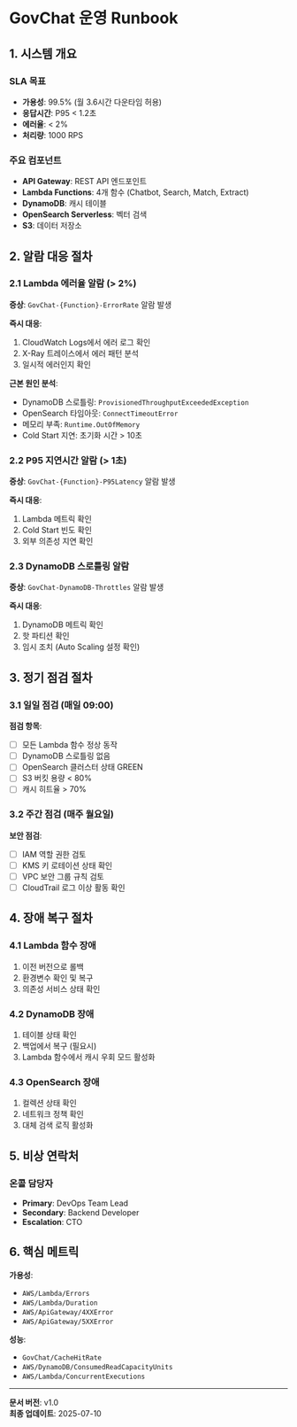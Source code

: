 # GovChat 운영 Runbook

## 1. 시스템 개요

### SLA 목표
- **가용성**: 99.5% (월 3.6시간 다운타임 허용)
- **응답시간**: P95 < 1.2초
- **에러율**: < 2%
- **처리량**: 1000 RPS

### 주요 컴포넌트
- **API Gateway**: REST API 엔드포인트
- **Lambda Functions**: 4개 함수 (Chatbot, Search, Match, Extract)
- **DynamoDB**: 캐시 테이블
- **OpenSearch Serverless**: 벡터 검색
- **S3**: 데이터 저장소

## 2. 알람 대응 절차

### 2.1 Lambda 에러율 알람 (> 2%)

**증상**: `GovChat-{Function}-ErrorRate` 알람 발생

**즉시 대응**:
1. CloudWatch Logs에서 에러 로그 확인
2. X-Ray 트레이스에서 에러 패턴 분석
3. 일시적 에러인지 확인

**근본 원인 분석**:
- DynamoDB 스로틀링: `ProvisionedThroughputExceededException`
- OpenSearch 타임아웃: `ConnectTimeoutError`
- 메모리 부족: `Runtime.OutOfMemory`
- Cold Start 지연: 초기화 시간 > 10초

### 2.2 P95 지연시간 알람 (> 1초)

**증상**: `GovChat-{Function}-P95Latency` 알람 발생

**즉시 대응**:
1. Lambda 메트릭 확인
2. Cold Start 빈도 확인
3. 외부 의존성 지연 확인

### 2.3 DynamoDB 스로틀링 알람

**증상**: `GovChat-DynamoDB-Throttles` 알람 발생

**즉시 대응**:
1. DynamoDB 메트릭 확인
2. 핫 파티션 확인
3. 임시 조치 (Auto Scaling 설정 확인)

## 3. 정기 점검 절차

### 3.1 일일 점검 (매일 09:00)

**점검 항목**:
- [ ] 모든 Lambda 함수 정상 동작
- [ ] DynamoDB 스로틀링 없음
- [ ] OpenSearch 클러스터 상태 GREEN
- [ ] S3 버킷 용량 < 80%
- [ ] 캐시 히트율 > 70%

### 3.2 주간 점검 (매주 월요일)

**보안 점검**:
- [ ] IAM 역할 권한 검토
- [ ] KMS 키 로테이션 상태 확인
- [ ] VPC 보안 그룹 규칙 검토
- [ ] CloudTrail 로그 이상 활동 확인

## 4. 장애 복구 절차

### 4.1 Lambda 함수 장애
1. 이전 버전으로 롤백
2. 환경변수 확인 및 복구
3. 의존성 서비스 상태 확인

### 4.2 DynamoDB 장애
1. 테이블 상태 확인
2. 백업에서 복구 (필요시)
3. Lambda 함수에서 캐시 우회 모드 활성화

### 4.3 OpenSearch 장애
1. 컬렉션 상태 확인
2. 네트워크 정책 확인
3. 대체 검색 로직 활성화

## 5. 비상 연락처

### 온콜 담당자
- **Primary**: DevOps Team Lead
- **Secondary**: Backend Developer
- **Escalation**: CTO

## 6. 핵심 메트릭

**가용성**:
- `AWS/Lambda/Errors`
- `AWS/Lambda/Duration`
- `AWS/ApiGateway/4XXError`
- `AWS/ApiGateway/5XXError`

**성능**:
- `GovChat/CacheHitRate`
- `AWS/DynamoDB/ConsumedReadCapacityUnits`
- `AWS/Lambda/ConcurrentExecutions`

---

**문서 버전**: v1.0  
**최종 업데이트**: 2025-07-10